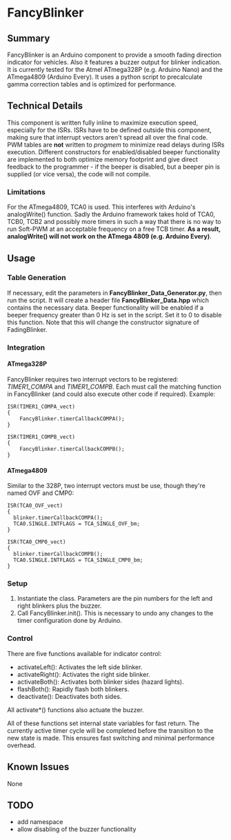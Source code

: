 # FancyBlinker

## Summary

FancyBlinker is an Arduino component to provide a smooth fading direction indicator for vehicles. Also it features a buzzer output for blinker indication.
It is currently tested for the Atmel ATmega328P (e.g. Arduino Nano) and the ATmega4809 (Arduino Every). It uses a python script to precalculate gamma correction tables and is optimized for performance.

## Technical Details
This component is written fully inline to maximize execution speed, especially for the ISRs. ISRs have to be defined outside this component, making sure that interrupt vectors aren't spread all over the final code. PWM tables are **not** written to *progmem* to minimize read delays during ISRs execution.
Different constructors for enabled/disabled beeper functionality are implemented to both optimize memory footprint and give direct feedback to the programmer - if the beeper is disabled, but a beeper pin is supplied (or vice versa), the code will not compile.

### Limitations
For the ATmega4809, TCA0 is used. This interferes with Arduino's analogWrite() function. Sadly the Arduino framework takes hold of TCA0, TCB0, TCB2 and possibly more timers in such a way that there is no way to run Soft-PWM at an acceptable frequency on a free TCB timer. **As a result, analogWrite() will not work on the ATmega 4809 (e.g. Arduino Every)**.

## Usage
### Table Generation
If necessary, edit the parameters in **FancyBlinker_Data_Generator.py**, then run the script. It will create a header file **FancyBlinker_Data.hpp** which contains the necessary data.
Beeper functionality will be enabled if a beeper frequency greater than 0 Hz is set in the script. Set it to 0 to disable this function. Note that this will change the constructor signature of FadingBlinker.

### Integration
#### ATmega328P
FancyBlinker requires two interrupt vectors to be registered: *TIMER1_COMPA* and *TIMER1_COMPB*. Each must call the matching function in FancyBlinker (and could also execute other code if required). Example:

    ISR(TIMER1_COMPA_vect)
    {
	    FancyBlinker.timerCallbackCOMPA();
    }
    
    ISR(TIMER1_COMPB_vect)
    {
	    FancyBlinker.timerCallbackCOMPB();
    }
#### ATmega4809
Similar to the 328P, two interrupt vectors must be use, though they're named OVF and CMP0:

    ISR(TCA0_OVF_vect)
    {
      blinker.timerCallbackCOMPA();
      TCA0.SINGLE.INTFLAGS = TCA_SINGLE_OVF_bm;
    }
    
    ISR(TCA0_CMP0_vect)
    {
      blinker.timerCallbackCOMPB();
      TCA0.SINGLE.INTFLAGS = TCA_SINGLE_CMP0_bm;
    }

### Setup
1. Instantiate the class. Parameters are the pin numbers for the left and right blinkers plus the buzzer.
2. Call FancyBlinker.init(). This is necessary to undo any changes to the timer configuration done by Arduino. 
 
### Control
There are five functions available for indicator control:
* activateLeft(): Activates the left side blinker.
* activateRight(): Activates the right side blinker.
* activateBoth(): Activates both blinker sides (hazard lights).
* flashBoth(): Rapidly flash both blinkers.
* deactivate(): Deactivates both sides.

All activate*() functions also actuate the buzzer.

All of these functions set internal state variables for fast return. The currently active timer cycle will be completed before the transition to the new state is made. This ensures fast switching and minimal performance overhead.

## Known Issues
None

## TODO
* add namespace
* allow disabling of the buzzer functionality